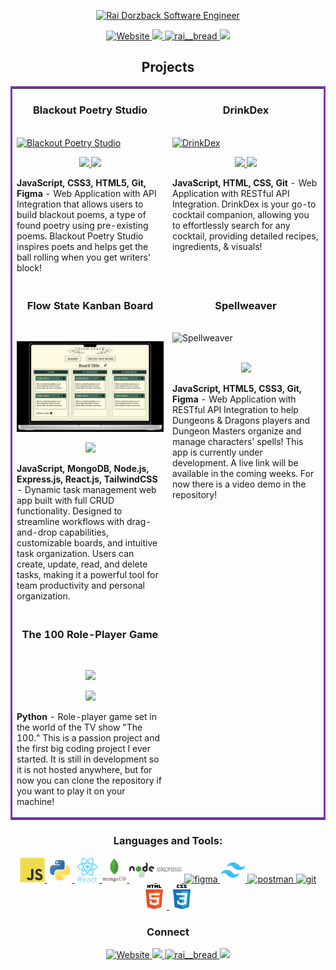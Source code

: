 <p align="center">
  <a target="_blank" href="https://rai-dorzback.netlify.app/">
  <img height="50" alt="Rai Dorzback Software Engineer" src="https://github.com/user-attachments/assets/57892054-027f-46ab-9305-0e93606841e0">  
  </a>
</p>
<p align="center"> 
  <a href="https://rai-dorzback.netlify.app/" target="blank">
    <img src="https://img.shields.io/badge/Website-563d7c?&style=for-the-badge" alt="Website">
  </a>
  <a href="https://www.linkedin.com/in/rai-d/">
    <img src="https://img.shields.io/badge/LinkedIn-046E6D?logo=linkedin&style=for-the-badge">
  </a>
  <a href="https://bsky.app/profile/rai-bread.bsky.social" target="blank">
    <img src="https://img.shields.io/badge/Bluesky-563d7c?logo=twitter&style=for-the-badge&logoColor=white" alt="rai__bread" />
  </a> 
  <a href="https://linktr.ee/rai.dorzback">
    <img src="https://img.shields.io/badge/Linktree-046E6D?logo=linkedin&style=for-the-badge">
  </a>
</p>

<h2 align="center">Projects</h2>
<table bordercolor="#7b31c4">
  
  <tr>
    <td width="50%" valign="top">
      <h3 align="center">Blackout Poetry Studio</h3>
        <br />
        <a target="_blank" href="https://blackout-poetry.netlify.app/">
            <img src="/images/blackoutPoetry.gif" width="100%" alt="Blackout Poetry Studio"/>
        </a>
        <br />
        <p align="center">
          <a href="https://github.com/rai-dorzback/BlackoutPoetryStudio" target="_blank">
            <img src="https://img.shields.io/static/v1?label=&message=REPO&color=23555f&style=for-the-badge&logo=github&logo-color=white"/>
          </a>  
          <a href="https://blackout-poetry.netlify.app/" target="_blank">
            <img src="https://img.shields.io/static/v1?label=&message=LIVE%20SITE&color=743387&style=for-the-badge"/>
          </a>
      </p>
        <p><strong>JavaScript, CSS3, HTML5, Git, Figma</strong> - Web Application with API Integration that allows users to build blackout poems, a type of found poetry using pre-existing poems. Blackout Poetry Studio inspires poets and helps get the ball rolling when you get writers' block!</p>
    </td>
    <td width="50%" valign="top">
      <h3 align="center">DrinkDex</h3>
        <br />
      <a target="_blank" href="https://drink-dex.netlify.app/">
            <img src="/images/drinkDex.gif" width="100%"  alt="DrinkDex"/>
        </a>
        <br />
        <p align="center">
          <a href="https://github.com/rai-dorzback/DrinkDex" target="_blank">
            <img src="https://img.shields.io/static/v1?label=&message=REPO&color=23555f&style=for-the-badge&logo=github&logo-color=white"/>
          </a>  
          <a href="https://drink-dex.netlify.app/" target="_blank">
            <img src="https://img.shields.io/static/v1?label=&message=LIVE%20SITE&color=743387&style=for-the-badge"/>
          </a>
      </p>
        <p><strong>JavaScript, HTML, CSS, Git</strong> - Web Application with RESTful API Integration. DrinkDex is your go-to cocktail companion, allowing you to effortlessly search for any cocktail, providing detailed recipes, ingredients, & visuals!</p>
    </td>
  </tr>
  
  <tr>
    <td width="50%" valign="top">
      <h3 align="center">Flow State Kanban Board</h3>
      <br />
        <p align="center">
        <img src="https://github.com/rai-dorzback/Flow-State-Kanban/blob/main/Flow%20State%20Desktop.png"/>
      </p>
      <p align="center">
          <a href="https://github.com/rai-dorzback/Flow-State-Kanban" target="_blank">
            <img src="https://img.shields.io/static/v1?label=&message=REPO&color=23555f&style=for-the-badge&logo=github&logo-color=white"/>
          </a>  
      </p>
        <p><strong>JavaScript, MongoDB, Node.js, Express.js, React.js, TailwindCSS</strong> - Dynamic task management web app built with full CRUD functionality. Designed to streamline workflows with drag-and-drop capabilities, customizable boards, and intuitive task organization. Users can create, update, read, and delete tasks, making it a powerful tool for team productivity and personal organization.</p>
    </td>
    <td width="50%" valign="top">
      <h3 align="center">Spellweaver</h3>
        <br />
          <img src="/images/Spellweaver.gif" width="100%" alt="Spellweaver"/>
        <br />
        <br />
        <p align="center">
          <a href="https://github.com/rai-dorzback/Spellweaver" target="_blank">
            <img src="https://img.shields.io/static/v1?label=&message=REPO&color=23555f&style=for-the-badge&logo=github&logo-color=white"/>
          </a>  
        </p>
        <p><strong>JavaScript, HTML5, CSS3, Git, Figma</strong> - Web Application with RESTful API Integration to help Dungeons & Dragons players and Dungeon Masters organize and manage characters' spells! This app is currently under development. A live link will be available in the coming weeks. For now there is a video demo in the repository!</p>
    </td>
  </tr>
  <tr>
  <td width="50%" valign="top">
      <h3 align="center">The 100 Role-Player Game</h3>
      <br />
        <p align="center">
          <a href="https://github.com/rai-dorzback/the-100-rpg" target="_blank">
            <img src="/images/The100RPG.gif"/>
          </a>
      </p>
      <p align="center">
          <a href="https://github.com/rai-dorzback/the-100-rpg" target="_blank">
            <img src="https://img.shields.io/static/v1?label=&message=REPO&color=23555f&style=for-the-badge&logo=github&logo-color=white"/>
          </a>  
      </p>
        <p><strong>Python</strong> - Role-player game set in the world of the TV show "The 100." This is a passion project and the first big coding project I ever started. It is still in development so it is not hosted anywhere, but for now you can clone the repository if you want to play it on your machine!</p>
    </td></tr>
</table>

<h3 align="center">Languages and Tools:</h3>
<p align="center"> 
  <a href="https://developer.mozilla.org/en-US/docs/Web/JavaScript" target="_blank" rel="noreferrer"> 
    <img src="https://raw.githubusercontent.com/devicons/devicon/master/icons/javascript/javascript-original.svg" alt="javascript" width="40" height="40"/> 
</a> 
<a href="https://www.python.org" target="_blank" rel="noreferrer"> 
    <img src="https://raw.githubusercontent.com/devicons/devicon/master/icons/python/python-original.svg" alt="python" width="40" height="40"/> 
</a> 
<a href="https://reactjs.org/" target="_blank" rel="noreferrer"> 
    <img src="https://raw.githubusercontent.com/devicons/devicon/master/icons/react/react-original-wordmark.svg" alt="react" width="40" height="40"/> 
</a> 
<a href="https://www.mongodb.com/" target="_blank" rel="noreferrer"> 
    <img src="https://raw.githubusercontent.com/devicons/devicon/master/icons/mongodb/mongodb-original-wordmark.svg" alt="mongodb" width="40" height="40"/> 
</a> 
<a href="https://nodejs.org" target="_blank" rel="noreferrer"> 
    <img src="https://raw.githubusercontent.com/devicons/devicon/master/icons/nodejs/nodejs-original-wordmark.svg" alt="nodejs" width="40" height="40"/> 
</a> 
<a href="https://expressjs.com" target="_blank" rel="noreferrer"> 
    <img src="https://raw.githubusercontent.com/devicons/devicon/master/icons/express/express-original-wordmark.svg" alt="express" width="40" height="40"/> 
</a> 
<a href="https://www.figma.com/" target="_blank" rel="noreferrer"> 
    <img src="https://www.vectorlogo.zone/logos/figma/figma-icon.svg" alt="figma" width="40" height="40"/> 
</a> 
<a href="https://tailwindcss.com/" target="_blank" rel="noreferrer"> 
    <img src="https://raw.githubusercontent.com/devicons/devicon/ca28c779441053191ff11710fe24a9e6c23690d6/icons/tailwindcss/tailwindcss-original.svg" alt="TailwindCSS" width="40" height="40"/> 
</a> 
<a href="https://postman.com" target="_blank" rel="noreferrer"> 
    <img src="https://www.vectorlogo.zone/logos/getpostman/getpostman-icon.svg" alt="postman" width="40" height="40"/> 
</a> 
<a href="https://git-scm.com/" target="_blank" rel="noreferrer"> 
    <img src="https://www.vectorlogo.zone/logos/git-scm/git-scm-icon.svg" alt="git" width="40" height="40"/> 
</a> 
<a href="https://www.w3.org/html/" target="_blank" rel="noreferrer"> 
    <img src="https://raw.githubusercontent.com/devicons/devicon/master/icons/html5/html5-original-wordmark.svg" alt="html5" width="40" height="40"/> 
</a> 
<a href="https://www.w3schools.com/css/" target="_blank" rel="noreferrer"> 
    <img src="https://raw.githubusercontent.com/devicons/devicon/master/icons/css3/css3-original-wordmark.svg" alt="css3" width="40" height="40"/> 
</a> 
</p>

<h3 align="center">Connect</h3>
<p align="center"> 
  <a href="https://rai-dorzback.netlify.app/" target="blank">
    <img src="https://img.shields.io/badge/Website-563d7c?&style=for-the-badge" alt="Website">
  </a>
  <a href="https://www.linkedin.com/in/rai-d/">
    <img src="https://img.shields.io/badge/LinkedIn-046E6D?logo=linkedin&style=for-the-badge">
  </a>
  <a href="https://bsky.app/profile/rai-bread.bsky.social" target="blank">
    <img src="https://img.shields.io/badge/Bluesky-563d7c?logo=twitter&style=for-the-badge&logoColor=white" alt="rai__bread" />
  </a> 
  <a href="https://linktr.ee/rai.dorzback">
    <img src="https://img.shields.io/badge/Linktree-046E6D?logo=linkedin&style=for-the-badge">
  </a>
</p>
